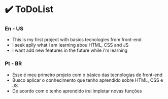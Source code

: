 # ✔️ ToDoList

### En - US
- This is my first project with basics tecnologies from front-end
- I seek aplly what I am learning abou HTML, CSS and JS
- I want add new features in the future while i'm learning

### Pt - BR
- Esse é meu primeiro projeto com o básico das tecnologias de front-end
- Busco aplicar o conhecimento que tenho aprendido sobre HTML, CSS e JS
- De acordo com o tenho aprendido irei impletar novas funções

